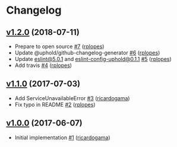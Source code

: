 # Changelog

## [v1.2.0](https://github.com/uphold/http-errors/releases/tag/v1.2.0) (2018-07-11)
- Prepare to open source [\#7](https://github.com/uphold/http-errors/pull/7) ([rplopes](https://github.com/rplopes))
- Update @uphold/github-changelog-generator [\#6](https://github.com/uphold/http-errors/pull/6) ([rplopes](https://github.com/rplopes))
- Update eslint@5.0.1 and eslint-config-uphold@0.1.1 [\#5](https://github.com/uphold/http-errors/pull/5) ([rplopes](https://github.com/rplopes))
- Add travis [\#4](https://github.com/uphold/http-errors/pull/4) ([rplopes](https://github.com/rplopes))

## [v1.1.0](https://github.com/uphold/http-errors/releases/tag/v1.1.0) (2017-07-03)
- Add ServiceUnavailableError [\#3](https://github.com/uphold/http-errors/pull/3) ([ricardogama](https://github.com/ricardogama))
- Fix typo in README [\#2](https://github.com/uphold/http-errors/pull/2) ([rplopes](https://github.com/rplopes))

## [v1.0.0](https://github.com/uphold/http-errors/releases/tag/v1.0.0) (2017-06-07)
- Initial implementation [\#1](https://github.com/uphold/http-errors/pull/1) ([ricardogama](https://github.com/ricardogama))
